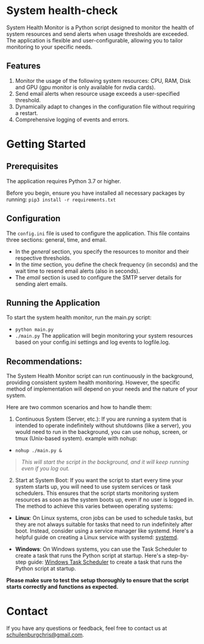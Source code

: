 # System health-check
System Health Monitor is a Python script designed to monitor the health of system resources and send alerts when usage thresholds are exceeded. 
The application is flexible and user-configurable, allowing you to tailor monitoring to your specific needs.

## Features
1.  Monitor the usage of the following system resources: CPU, RAM, Disk and GPU (gpu monitor is only available for nvdia cards).
2.  Send email alerts when resource usage exceeds a user-specified threshold.
3.  Dynamically adapt to changes in the configuration file without requiring a restart.
4.  Comprehensive logging of events and errors.

# Getting Started
## Prerequisites
The application requires Python 3.7 or higher.

Before you begin, ensure you have installed all necessary packages by running: `pip3 install -r requirements.txt`

## Configuration
The `config.ini` file is used to configure the application. This file contains three sections: general, time, and email.
* In the *general* section, you specify the resources to monitor and their respective thresholds.
* In the *time* section, you define the check frequency (in seconds) and the wait time to resend email alerts (also in seconds).
* The *email* section is used to configure the SMTP server details for sending alert emails.

## Running the Application
To start the system health monitor, run the main.py script:
*  `python main.py`
*  `./main.py`
The application will begin monitoring your system resources based on your config.ini settings and log events to logfile.log.

## Recommendations:
The System Health Monitor script can run continuously in the background, providing consistent system health monitoring. 
However, the specific method of implementation will depend on your needs and the nature of your system.

Here are two common scenarios and how to handle them:
1.  Continuous System (Server, etc.): If you are running a system that is intended to operate indefinitely without shutdowns (like a server), you would need to run in the background, you can use nohup, screen, or tmux (Unix-based system).
example with nohup:
* `nohup ./main.py &` 
> *This will start the script in the background, and it will keep running even if you log out.*
2.  Start at System Boot: If you want the script to start every time your system starts up, you will need to use system services or task schedulers. This ensures that the script starts monitoring system resources as soon as the system boots up, even if no user is logged in. The method to achieve this varies between operating systems:
+ **Linux**: On Linux systems, cron jobs can be used to schedule tasks, but they are not always suitable for tasks that need to run indefinitely after boot. Instead, consider using a service manager like systemd. Here's a helpful guide on creating a Linux service with systemd: [systemd](https://medium.com/@benmorel/creating-a-linux-service-with-systemd-611b5c8b91d6).

+ **Windows**: On Windows systems, you can use the Task Scheduler to create a task that runs the Python script at startup. Here's a step-by-step guide: [Windows Task Scheduler](https://www.windowscentral.com/how-create-automated-task-using-task-scheduler-windows-10) to create a task that runs the Python script at startup.

**Please make sure to test the setup thoroughly to ensure that the script starts correctly and functions as expected.**

# Contact

If you have any questions or feedback, feel free to contact us at schuilenburgchris@gmail.com.
